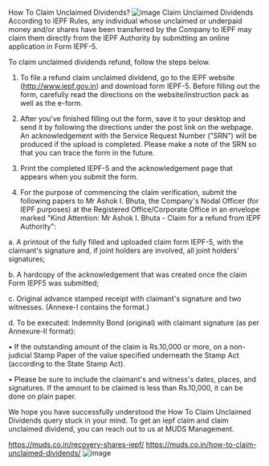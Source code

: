 How To Claim Unclaimed Dividends?
![image](https://user-images.githubusercontent.com/103307133/162562424-50feb8e8-373f-44ff-b03b-61dd9092962b.png)
Claim Unclaimed Dividends
According to IEPF Rules, any individual whose unclaimed or underpaid money and/or shares have been transferred by the Company to IEPF may claim them directly from the IEPF Authority by submitting an online application in Form IEPF-5.

To claim unclaimed dividends refund, follow the steps below.

1. To file a refund claim unclaimed dividend, go to the IEPF website (http://www.iepf.gov.in) and download form IEPF-5. Before filling out the form, carefully read the directions on the website/instruction pack as well as the e-form.

2. After you've finished filling out the form, save it to your desktop and send it by following the directions under the post link on the webpage. An acknowledgement with the Service Request Number ("SRN") will be produced if the upload is completed. Please make a note of the SRN so that you can trace the form in the future.

3. Print the completed IEPF-5 and the acknowledgement page that appears when you submit the form.

4. For the purpose of commencing the claim verification, submit the following papers to Mr Ashok I. Bhuta, the Company's Nodal Officer (for IEPF purposes) at the Registered Office/Corporate Office in an envelope marked "Kind Attention: Mr Ashok I. Bhuta - Claim for a refund from IEPF Authority":

a. A printout of the fully filled and uploaded claim form IEPF-5, with the claimant's signature and, if joint holders are involved, all joint holders' signatures;

b. A hardcopy of the acknowledgement that was created once the claim Form IEPF5 was submitted;

c. Original advance stamped receipt with claimant's signature and two witnesses. (Annexe-I contains the format.)

d. To be executed: Indemnity Bond (original) with claimant signature (as per Annexure-II format):


•	If the outstanding amount of the claim is Rs.10,000 or more, on a non-judicial Stamp Paper of the value specified underneath the Stamp Act (according to the State Stamp Act).


•	Please be sure to include the claimant's and witness's dates, places, and signatures. If the amount to be claimed is less than Rs.10,000, it can be done on plain paper.

We hope you have successfully understood the How To Claim Unclaimed Dividends query stuck in your mind. To get an iepf claim and claim unclaimed dividend, you can reach out to us at MUDS Management.

https://muds.co.in/recovery-shares-iepf/
https://muds.co.in/how-to-claim-unclaimed-dividends/
![image](https://user-images.githubusercontent.com/103307133/162562428-94674a18-9cec-488d-a9c4-9638518f38b9.png)
